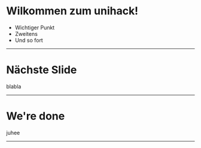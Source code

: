 # Wilkommen zum unihack!

* Wichtiger Punkt
* Zweitens
* Und so fort

-----------------

# Nächste Slide

blabla

-----------------

# We're done

juhee

-----------------

